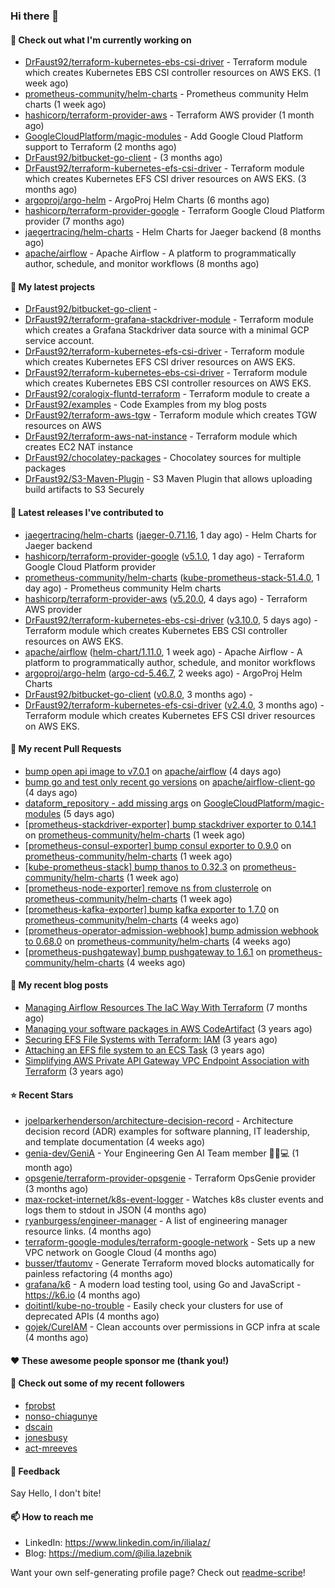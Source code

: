 ### Hi there 👋

#### 👷 Check out what I'm currently working on

- [DrFaust92/terraform-kubernetes-ebs-csi-driver](https://github.com/DrFaust92/terraform-kubernetes-ebs-csi-driver) - Terraform module which creates Kubernetes EBS CSI controller resources on AWS EKS. (1 week ago)
- [prometheus-community/helm-charts](https://github.com/prometheus-community/helm-charts) - Prometheus community Helm charts (1 week ago)
- [hashicorp/terraform-provider-aws](https://github.com/hashicorp/terraform-provider-aws) - Terraform AWS provider (1 month ago)
- [GoogleCloudPlatform/magic-modules](https://github.com/GoogleCloudPlatform/magic-modules) - Add Google Cloud Platform support to Terraform (2 months ago)
- [DrFaust92/bitbucket-go-client](https://github.com/DrFaust92/bitbucket-go-client) -  (3 months ago)
- [DrFaust92/terraform-kubernetes-efs-csi-driver](https://github.com/DrFaust92/terraform-kubernetes-efs-csi-driver) - Terraform module which creates Kubernetes EFS CSI driver resources on AWS EKS. (3 months ago)
- [argoproj/argo-helm](https://github.com/argoproj/argo-helm) - ArgoProj Helm Charts (6 months ago)
- [hashicorp/terraform-provider-google](https://github.com/hashicorp/terraform-provider-google) - Terraform Google Cloud Platform provider (7 months ago)
- [jaegertracing/helm-charts](https://github.com/jaegertracing/helm-charts) - Helm Charts for Jaeger backend (8 months ago)
- [apache/airflow](https://github.com/apache/airflow) - Apache Airflow - A platform to programmatically author, schedule, and monitor workflows (8 months ago)

#### 🌱 My latest projects

- [DrFaust92/bitbucket-go-client](https://github.com/DrFaust92/bitbucket-go-client) - 
- [DrFaust92/terraform-grafana-stackdriver-module](https://github.com/DrFaust92/terraform-grafana-stackdriver-module) - Terraform module which creates a Grafana Stackdriver data source with a minimal GCP service account.
- [DrFaust92/terraform-kubernetes-efs-csi-driver](https://github.com/DrFaust92/terraform-kubernetes-efs-csi-driver) - Terraform module which creates Kubernetes EFS CSI driver resources on AWS EKS.
- [DrFaust92/terraform-kubernetes-ebs-csi-driver](https://github.com/DrFaust92/terraform-kubernetes-ebs-csi-driver) - Terraform module which creates Kubernetes EBS CSI controller resources on AWS EKS.
- [DrFaust92/coralogix-fluntd-terraform](https://github.com/DrFaust92/coralogix-fluntd-terraform) - Terraform module to create a 
- [DrFaust92/examples](https://github.com/DrFaust92/examples) - Code Examples from my blog posts
- [DrFaust92/terraform-aws-tgw](https://github.com/DrFaust92/terraform-aws-tgw) - Terraform module which creates TGW resources on AWS
- [DrFaust92/terraform-aws-nat-instance](https://github.com/DrFaust92/terraform-aws-nat-instance) - Terraform module which creates EC2 NAT instance
- [DrFaust92/chocolatey-packages](https://github.com/DrFaust92/chocolatey-packages) - Chocolatey sources for multiple packages
- [DrFaust92/S3-Maven-Plugin](https://github.com/DrFaust92/S3-Maven-Plugin) - S3 Maven Plugin that allows uploading build artifacts to S3 Securely

#### 🔭 Latest releases I've contributed to

- [jaegertracing/helm-charts](https://github.com/jaegertracing/helm-charts) ([jaeger-0.71.16](https://github.com/jaegertracing/helm-charts/releases/tag/jaeger-0.71.16), 1 day ago) - Helm Charts for Jaeger backend
- [hashicorp/terraform-provider-google](https://github.com/hashicorp/terraform-provider-google) ([v5.1.0](https://github.com/hashicorp/terraform-provider-google/releases/tag/v5.1.0), 1 day ago) - Terraform Google Cloud Platform provider
- [prometheus-community/helm-charts](https://github.com/prometheus-community/helm-charts) ([kube-prometheus-stack-51.4.0](https://github.com/prometheus-community/helm-charts/releases/tag/kube-prometheus-stack-51.4.0), 1 day ago) - Prometheus community Helm charts
- [hashicorp/terraform-provider-aws](https://github.com/hashicorp/terraform-provider-aws) ([v5.20.0](https://github.com/hashicorp/terraform-provider-aws/releases/tag/v5.20.0), 4 days ago) - Terraform AWS provider
- [DrFaust92/terraform-kubernetes-ebs-csi-driver](https://github.com/DrFaust92/terraform-kubernetes-ebs-csi-driver) ([v3.10.0](https://github.com/DrFaust92/terraform-kubernetes-ebs-csi-driver/releases/tag/v3.10.0), 5 days ago) - Terraform module which creates Kubernetes EBS CSI controller resources on AWS EKS.
- [apache/airflow](https://github.com/apache/airflow) ([helm-chart/1.11.0](https://github.com/apache/airflow/releases/tag/helm-chart/1.11.0), 1 week ago) - Apache Airflow - A platform to programmatically author, schedule, and monitor workflows
- [argoproj/argo-helm](https://github.com/argoproj/argo-helm) ([argo-cd-5.46.7](https://github.com/argoproj/argo-helm/releases/tag/argo-cd-5.46.7), 2 weeks ago) - ArgoProj Helm Charts
- [DrFaust92/bitbucket-go-client](https://github.com/DrFaust92/bitbucket-go-client) ([v0.8.0](https://github.com/DrFaust92/bitbucket-go-client/releases/tag/v0.8.0), 3 months ago) - 
- [DrFaust92/terraform-kubernetes-efs-csi-driver](https://github.com/DrFaust92/terraform-kubernetes-efs-csi-driver) ([v2.4.0](https://github.com/DrFaust92/terraform-kubernetes-efs-csi-driver/releases/tag/v2.4.0), 3 months ago) - Terraform module which creates Kubernetes EFS CSI driver resources on AWS EKS.

#### 🔨 My recent Pull Requests

- [bump open api image to v7.0.1](https://github.com/apache/airflow/pull/34805) on [apache/airflow](https://github.com/apache/airflow) (4 days ago)
- [bump go and test only recent go versions](https://github.com/apache/airflow-client-go/pull/44) on [apache/airflow-client-go](https://github.com/apache/airflow-client-go) (4 days ago)
- [dataform_repository - add missing args](https://github.com/GoogleCloudPlatform/magic-modules/pull/9173) on [GoogleCloudPlatform/magic-modules](https://github.com/GoogleCloudPlatform/magic-modules) (5 days ago)
- [[prometheus-stackdriver-exporter] bump stackdriver exporter to 0.14.1](https://github.com/prometheus-community/helm-charts/pull/3847) on [prometheus-community/helm-charts](https://github.com/prometheus-community/helm-charts) (1 week ago)
- [[prometheus-consul-exporter] bump consul exporter to 0.9.0](https://github.com/prometheus-community/helm-charts/pull/3846) on [prometheus-community/helm-charts](https://github.com/prometheus-community/helm-charts) (1 week ago)
- [[kube-prometheus-stack] bump thanos to 0.32.3](https://github.com/prometheus-community/helm-charts/pull/3845) on [prometheus-community/helm-charts](https://github.com/prometheus-community/helm-charts) (1 week ago)
- [[prometheus-node-exporter] remove ns from clusterrole](https://github.com/prometheus-community/helm-charts/pull/3844) on [prometheus-community/helm-charts](https://github.com/prometheus-community/helm-charts) (1 week ago)
- [[prometheus-kafka-exporter] bump kafka exporter to 1.7.0](https://github.com/prometheus-community/helm-charts/pull/3787) on [prometheus-community/helm-charts](https://github.com/prometheus-community/helm-charts) (4 weeks ago)
- [[prometheus-operator-admission-webhook] bump admission webhook to 0.68.0](https://github.com/prometheus-community/helm-charts/pull/3786) on [prometheus-community/helm-charts](https://github.com/prometheus-community/helm-charts) (4 weeks ago)
- [[prometheus-pushgateway] bump pushgateway to 1.6.1](https://github.com/prometheus-community/helm-charts/pull/3785) on [prometheus-community/helm-charts](https://github.com/prometheus-community/helm-charts) (4 weeks ago)

#### 📜 My recent blog posts

- [Managing Airflow Resources The IaC Way With Terraform](https://engineering.placer.ai/managing-airflow-resources-the-iac-way-with-terraform-ea5b8db573ad?source=rss-cac402f06fa8------2) (7 months ago)
- [Managing your software packages in AWS CodeArtifact](https://medium.com/@ilia.lazebnik/managing-your-software-packages-in-aws-codeartifact-12d00053e243?source=rss-cac402f06fa8------2) (3 years ago)
- [Securing EFS File Systems with Terraform: IAM](https://medium.com/@ilia.lazebnik/securing-efs-file-systems-with-terraform-iam-d2a066c198ab?source=rss-cac402f06fa8------2) (3 years ago)
- [Attaching an EFS file system to an ECS Task](https://medium.com/@ilia.lazebnik/attaching-an-efs-file-system-to-an-ecs-task-7bd15b76a6ef?source=rss-cac402f06fa8------2) (3 years ago)
- [Simplifying AWS Private API Gateway VPC Endpoint Association with Terraform](https://medium.com/@ilia.lazebnik/simplifying-aws-private-api-gateway-vpc-endpoint-association-with-terraform-b379a247afbf?source=rss-cac402f06fa8------2) (3 years ago)

#### ⭐ Recent Stars

- [joelparkerhenderson/architecture-decision-record](https://github.com/joelparkerhenderson/architecture-decision-record) - Architecture decision record (ADR) examples for software planning, IT leadership, and template documentation (4 weeks ago)
- [genia-dev/GeniA](https://github.com/genia-dev/GeniA) - Your Engineering Gen AI Team member 🧬🤖💻 (1 month ago)
- [opsgenie/terraform-provider-opsgenie](https://github.com/opsgenie/terraform-provider-opsgenie) - Terraform OpsGenie provider (3 months ago)
- [max-rocket-internet/k8s-event-logger](https://github.com/max-rocket-internet/k8s-event-logger) - Watches k8s cluster events and logs them to stdout in JSON (4 months ago)
- [ryanburgess/engineer-manager](https://github.com/ryanburgess/engineer-manager) - A list of engineering manager resource links. (4 months ago)
- [terraform-google-modules/terraform-google-network](https://github.com/terraform-google-modules/terraform-google-network) - Sets up a new VPC network on Google Cloud (4 months ago)
- [busser/tfautomv](https://github.com/busser/tfautomv) - Generate Terraform moved blocks automatically for painless refactoring (4 months ago)
- [grafana/k6](https://github.com/grafana/k6) - A modern load testing tool, using Go and JavaScript - https://k6.io (4 months ago)
- [doitintl/kube-no-trouble](https://github.com/doitintl/kube-no-trouble) - Easily check your clusters for use of deprecated APIs (4 months ago)
- [gojek/CureIAM](https://github.com/gojek/CureIAM) - Clean accounts over permissions in GCP infra at scale (4 months ago)

#### ❤️ These awesome people sponsor me (thank you!)


#### 👯 Check out some of my recent followers

- [fprobst](https://github.com/fprobst)
- [nonso-chiagunye](https://github.com/nonso-chiagunye)
- [dscain](https://github.com/dscain)
- [jonesbusy](https://github.com/jonesbusy)
- [act-mreeves](https://github.com/act-mreeves)

#### 💬 Feedback

Say Hello, I don't bite!

#### 📫 How to reach me

- LinkedIn: https://www.linkedin.com/in/ilialaz/
- Blog: https://medium.com/@ilia.lazebnik

Want your own self-generating profile page? Check out [readme-scribe](https://github.com/muesli/readme-scribe)!

